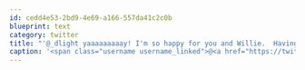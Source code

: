 ```yaml
---
id: cedd4e53-2bd9-4e69-a166-557da41c2c0b
blueprint: text
category: twitter
title: "'@_dlight yaaaaaaaaay! I'm so happy for you and Willie.  Having a sick/missing pet is one of the worst feelings."
caption: '<span class="username username_linked">@<a href="https://twitter.com/_dlight" title="Битюцкий Корнилий">_dlight</a></span> yaaaaaaaaay! I''m so happy for you and Willie.  Having a sick/missing pet is one of the worst feelings.'
---
```

